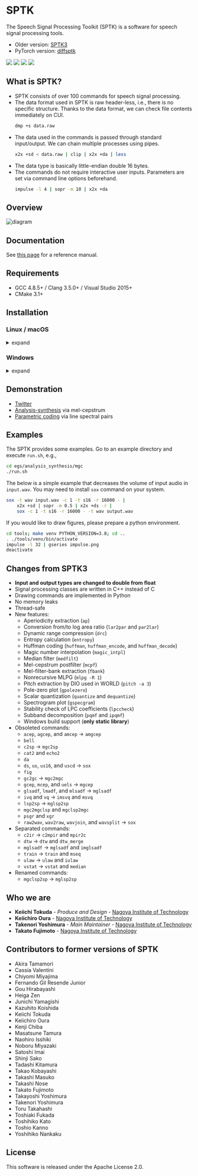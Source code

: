 SPTK
====
The Speech Signal Processing Toolkit (SPTK) is a software for speech signal processing tools.

- Older version: [SPTK3](https://sourceforge.net/projects/sp-tk/)
- PyTorch version: [diffsptk](https://github.com/sp-nitech/diffsptk)

[![](https://img.shields.io/badge/docs-latest-blue.svg)](https://sp-nitech.github.io/sptk/latest/)
[![](https://img.shields.io/badge/docs-stable-blue.svg)](https://sp-nitech.github.io/sptk/4.1/)
[![](https://img.shields.io/badge/license-Apache%202.0-green.svg)](https://github.com/sp-nitech/SPTK/blob/master/LICENSE)
[![](https://github.com/sp-nitech/SPTK/workflows/build/badge.svg)](https://github.com/sp-nitech/SPTK/actions)


What is SPTK?
-------------
- SPTK consists of over 100 commands for speech signal processing.
- The data format used in SPTK is raw header-less, i.e., there is no specific structure.
  Thanks to the data format, we can check file contents immediately on CUI.
  ```sh
  dmp +s data.raw
  ```
- The data used in the commands is passed through standard input/output.
  We can chain multiple processes using pipes.
  ```sh
  x2x +sd < data.raw | clip | x2x +da | less
  ```
- The data type is basically little-endian double 16 bytes.
- The commands do not require interactive user inputs.
  Parameters are set via command line options beforehand.
  ```sh
  impulse -l 4 | sopr -m 10 | x2x +da
  ```


Overview
--------
![diagram](asset/diagram.png?raw=true)


Documentation
-------------
See [this page](https://sp-nitech.github.io/sptk/latest/) for a reference manual.


Requirements
------------
- GCC 4.8.5+ / Clang 3.5.0+ / Visual Studio 2015+
- CMake 3.1+


Installation
------------

### Linux / macOS

<details><summary>expand</summary><div>

The latest release can be downloaded through Git.
The install procedure is as follows.
```sh
git clone https://github.com/sp-nitech/SPTK.git
cd SPTK
mkdir build
cd build
cmake .. -DCMAKE_BUILD_TYPE=Release -DCMAKE_INSTALL_PREFIX=..  # Please change install directory.
make -j 4 install  # Please change the number of jobs depending on your environment.
```
Then the SPTK commands can be used by adding `bin/` directory to the `PATH` environment variable.
If you would like to use a part of the SPTK functions, please link the static library `lib/libsptk.a`.

</div></details>

### Windows

<details><summary>expand</summary><div>

You may need to add `cmake` and `MSBuild` to the `PATH` environment variable in advance.
Open Command Prompt and follow the below procedure:
```sh
cd /path/to/SPTK  # Please change here to your appropriate path.
mkdir build
cd build
cmake .. -DCMAKE_INSTALL_PREFIX=..  # Please change install directory.
MSBuild -maxcpucount:4 /p:Configuration=Release INSTALL.vcxproj
```
You can compile the programs via GUI instead of running MSBuild.
Then the SPTK functions can be used by linking the static library `lib/sptk.lib`.

</div></details>


Demonstration
-------------
- [Twitter](https://twitter.com/SPTK_DSP)
- [Analysis-synthesis](https://colab.research.google.com/drive/1spX1v9mk6Itxa63R4wYwekzduvLeaUmE?usp=sharing) via mel-cepstrum
- [Parametric coding](https://colab.research.google.com/drive/1NeZxrWiNeixAWaux_HIBLbtaSeokUNiG?usp=sharing) via line spectral pairs


Examples
--------
The SPTK provides some examples.
Go to an example directory and execute `run.sh`, e.g.,
```sh
cd egs/analysis_synthesis/mgc
./run.sh
```

The below is a simple example that decreases the volume of input audio in `input.wav`.
You may need to install `sox` command on your system.
```sh
sox -t wav input.wav -c 1 -t s16 -r 16000 - |
    x2x +sd | sopr -m 0.5 | x2x +ds -r |
    sox -c 1 -t s16 -r 16000 - -t wav output.wav
```

If you would like to draw figures, please prepare a python environment.
```sh
cd tools; make venv PYTHON_VERSION=3.8; cd ..
. ./tools/venv/bin/activate
impulse -l 32 | gseries impulse.png
deactivate
```


Changes from SPTK3
------------------
- **Input and output types are changed to double from float**
- Signal processing classes are written in C++ instead of C
- Drawing commands are implemented in Python
- No memory leaks
- Thread-safe
- New features:
  - Aperiodicity extraction (`ap`)
  - Conversion from/to log area ratio (`lar2par` and `par2lar`)
  - Dynamic range compression (`drc`)
  - Entropy calculation (`entropy`)
  - Huffman coding (`huffman`, `huffman_encode`, and `huffman_decode`)
  - Magic number interpolation (`magic_intpl`)
  - Median filter (`medfilt`)
  - Mel-cepstrum postfilter (`mcpf`)
  - Mel-filter-bank extraction (`fbank`)
  - Nonrecursive MLPG (`mlpg -R 1`)
  - Pitch extraction by DIO used in WORLD (`pitch -a 3`)
  - Pole-zero plot (`gpolezero`)
  - Scalar quantization (`quantize` and `dequantize`)
  - Spectrogram plot (`gspecgram`)
  - Stability check of LPC coefficients (`lpccheck`)
  - Subband decomposition (`pqmf` and `ipqmf`)
  - Windows build support (**only static library**)
- Obsoleted commands:
  - `acep`, `agcep`, and `amcep` -> `amgcep`
  - `bell`
  - `c2sp` -> `mgc2sp`
  - `cat2` and `echo2`
  - `da`
  - `ds`, `us`, `us16`, and `uscd` -> `sox`
  - `fig`
  - `gc2gc` -> `mgc2mgc`
  - `gcep`, `mcep`, and `uels` -> `mgcep`
  - `glsadf`, `lmadf`, and `mlsadf` -> `mglsadf`
  - `ivq` and `vq` -> `imsvq` and `msvq`
  - `lsp2sp` -> `mglsp2sp`
  - `mgc2mgclsp` and `mgclsp2mgc`
  - `psgr` and `xgr`
  - `raw2wav`, `wav2raw`, `wavjoin`, and `wavsplit` -> `sox`
- Separated commands:
  - `c2ir` -> `c2mpir` and `mpir2c`
  - `dtw` -> `dtw` and `dtw_merge`
  - `mglsadf` -> `mglsadf` and `imglsadf`
  - `train` -> `train` and `mseq`
  - `ulaw` -> `ulaw` and `iulaw`
  - `vstat` -> `vstat` and `median`
- Renamed commands:
  - `mgclsp2sp` -> `mglsp2sp`


Who we are
----------
* **Keiichi Tokuda** - *Produce and Design* - [Nagoya Institute of Technology](http://www.sp.nitech.ac.jp/~tokuda/)
* **Keiichiro Oura** - [Nagoya Institute of Technology](http://www.sp.nitech.ac.jp/~uratec/)
* **Takenori Yoshimura** - *Main Maintainer* - [Nagoya Institute of Technology](http://www.sp.nitech.ac.jp/~takenori/)
* **Takato Fujimoto** - [Nagoya Institute of Technology](http://www.sp.nitech.ac.jp/~taka19/)


Contributors to former versions of SPTK
---------------------------------------
* Akira Tamamori
* Cassia Valentini
* Chiyomi Miyajima
* Fernando Gil Resende Junior
* Gou Hirabayashi
* Heiga Zen
* Junichi Yamagishi
* Kazuhito Koishida
* Keiichi Tokuda
* Keiichiro Oura
* Kenji Chiba
* Masatsune Tamura
* Naohiro Isshiki
* Noboru Miyazaki
* Satoshi Imai
* Shinji Sako
* Tadashi Kitamura
* Takao Kobayashi
* Takashi Masuko
* Takashi Nose
* Takato Fujimoto
* Takayoshi Yoshimura
* Takenori Yoshimura
* Toru Takahashi
* Toshiaki Fukada
* Toshihiko Kato
* Toshio Kanno
* Yoshihiko Nankaku


License
-------
This software is released under the Apache License 2.0.
